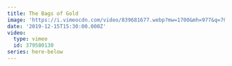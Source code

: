```yaml
---
title: The Bags of Gold
image: 'https://i.vimeocdn.com/video/839681677.webp?mw=1700&mh=977&q=70'
date: '2019-12-15T15:30:00.000Z'
video:
  type: vimeo
  id: 379580130
series: here-below
---
```



